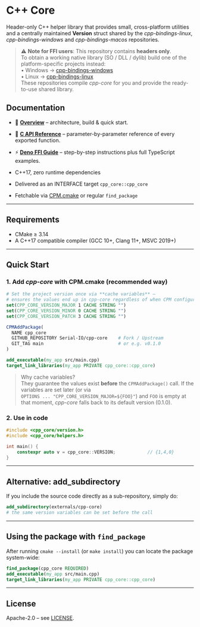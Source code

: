 # C++ Core

Header-only C++ helper library that provides small, cross-platform utilities and a centrally maintained **Version** struct shared by the *cpp-bindings-linux*, *cpp-bindings-windows* and *cpp-bindings-macos* repositories.

> ⚠️ **Note for FFI users**: This repository contains **headers only**.  
> To obtain a working native library (SO / DLL / dylib) build one of the platform-specific projects instead:  
> • Windows → [cpp-bindings-windows](https://github.com/Serial-IO/cpp-bindings-windows)  
> • Linux   → [cpp-bindings-linux](https://github.com/Serial-IO/cpp-bindings-linux)  
> These repositories compile *cpp-core* for you and provide the ready-to-use shared library.

## Documentation

* 📄 **[Overview](docs/overview.md)** – architecture, build & quick start.
* 📜 **[C API Reference](docs/api_reference.md)** – parameter-by-parameter reference of every exported function.
* ⚡ **[Deno FFI Guide](docs/deno_ffi.md)** – step-by-step instructions plus full TypeScript examples.

* C++17, zero runtime dependencies
* Delivered as an INTERFACE target `cpp_core::cpp_core`
* Fetchable via [CPM.cmake](https://github.com/cpm-cmake/CPM.cmake) or regular `find_package`

---

## Requirements

* CMake ≥ 3.14
* A C++17 compatible compiler (GCC 10+, Clang 11+, MSVC 2019+)

---

## Quick Start

### 1. Add *cpp-core* with CPM.cmake (recommended way)

```cmake
# Set the project version once via **cache variables** –
# ensures the values end up in cpp-core regardless of when CPM configures.
set(CPP_CORE_VERSION_MAJOR 1 CACHE STRING "")
set(CPP_CORE_VERSION_MINOR 0 CACHE STRING "")
set(CPP_CORE_VERSION_PATCH 3 CACHE STRING "")

CPMAddPackage(
  NAME cpp_core
  GITHUB_REPOSITORY Serial-IO/cpp-core    # Fork / Upstream
  GIT_TAG main                            # or e.g. v0.1.0
)

add_executable(my_app src/main.cpp)
target_link_libraries(my_app PRIVATE cpp_core::cpp_core)
```

> Why cache variables?  
> They guarantee the values exist **before** the `CPMAddPackage()` call. If the variables are set later (or via  
> `OPTIONS ... "CPP_CORE_VERSION_MAJOR=${FOO}"`) and `FOO` is empty at that moment, *cpp-core* falls back to its default version (0.1.0).

### 2. Use in code

```cpp
#include <cpp_core/version.h>
#include <cpp_core/helpers.h>

int main() {
    constexpr auto v = cpp_core::VERSION;            // {1,4,0}
}
```

---

## Alternative: add_subdirectory

If you include the source code directly as a sub-repository, simply do:

```cmake
add_subdirectory(externals/cpp-core)
# the same version variables can be set before the call
```

---

## Using the package with `find_package`

After running `cmake --install` (or `make install`) you can locate the package system-wide:

```cmake
find_package(cpp_core REQUIRED)
add_executable(my_app src/main.cpp)
target_link_libraries(my_app PRIVATE cpp_core::cpp_core)
```

---

## License
Apache-2.0 – see [LICENSE](LICENSE).
